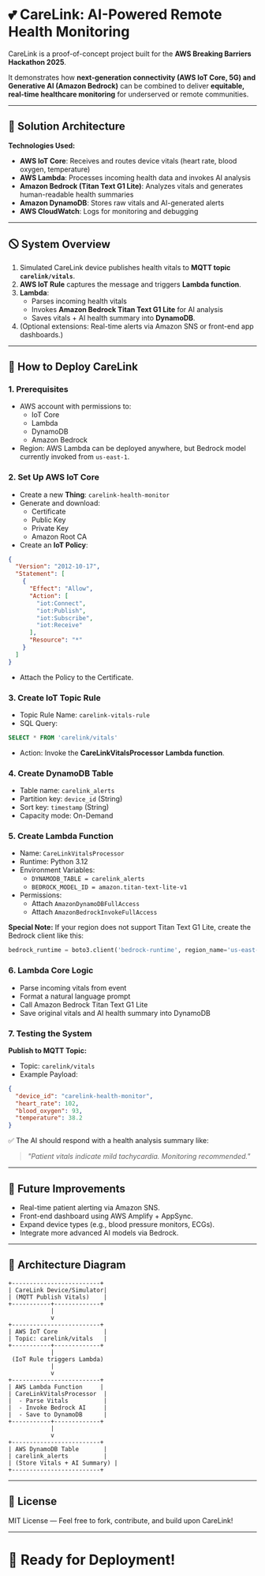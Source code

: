 # 💕 CareLink: AI-Powered Remote Health Monitoring

CareLink is a proof-of-concept project built for the **AWS Breaking Barriers Hackathon 2025**.

It demonstrates how **next-generation connectivity (AWS IoT Core, 5G) and Generative AI (Amazon Bedrock)** can be combined to deliver **equitable, real-time healthcare monitoring** for underserved or remote communities.

---

## 🚀 Solution Architecture

**Technologies Used:**
- **AWS IoT Core**: Receives and routes device vitals (heart rate, blood oxygen, temperature)
- **AWS Lambda**: Processes incoming health data and invokes AI analysis
- **Amazon Bedrock (Titan Text G1 Lite)**: Analyzes vitals and generates human-readable health summaries
- **Amazon DynamoDB**: Stores raw vitals and AI-generated alerts
- **AWS CloudWatch**: Logs for monitoring and debugging

---

## 🛇 System Overview

1. Simulated CareLink device publishes health vitals to **MQTT topic `carelink/vitals`**.
2. **AWS IoT Rule** captures the message and triggers **Lambda function**.
3. **Lambda**:
   - Parses incoming health vitals
   - Invokes **Amazon Bedrock Titan Text G1 Lite** for AI analysis
   - Saves vitals + AI health summary into **DynamoDB**.
4. (Optional extensions: Real-time alerts via Amazon SNS or front-end app dashboards.)

---

## 💪 How to Deploy CareLink

### 1. Prerequisites
- AWS account with permissions to:
  - IoT Core
  - Lambda
  - DynamoDB
  - Amazon Bedrock
- Region: AWS Lambda can be deployed anywhere, but Bedrock model currently invoked from `us-east-1`.

### 2. Set Up AWS IoT Core

- Create a new **Thing**: `carelink-health-monitor`
- Generate and download:
  - Certificate
  - Public Key
  - Private Key
  - Amazon Root CA
- Create an **IoT Policy**:
```json
{
  "Version": "2012-10-17",
  "Statement": [
    {
      "Effect": "Allow",
      "Action": [
        "iot:Connect",
        "iot:Publish",
        "iot:Subscribe",
        "iot:Receive"
      ],
      "Resource": "*"
    }
  ]
}
```
- Attach the Policy to the Certificate.

### 3. Create IoT Topic Rule

- Topic Rule Name: `carelink-vitals-rule`
- SQL Query:
```sql
SELECT * FROM 'carelink/vitals'
```
- Action: Invoke the **CareLinkVitalsProcessor Lambda function**.

### 4. Create DynamoDB Table

- Table name: `carelink_alerts`
- Partition key: `device_id` (String)
- Sort key: `timestamp` (String)
- Capacity mode: On-Demand

### 5. Create Lambda Function

- Name: `CareLinkVitalsProcessor`
- Runtime: Python 3.12
- Environment Variables:
  - `DYNAMODB_TABLE = carelink_alerts`
  - `BEDROCK_MODEL_ID = amazon.titan-text-lite-v1`
- Permissions:
  - Attach `AmazonDynamoDBFullAccess`
  - Attach `AmazonBedrockInvokeFullAccess`

**Special Note:**
If your region does not support Titan Text G1 Lite, create the Bedrock client like this:
```python
bedrock_runtime = boto3.client('bedrock-runtime', region_name='us-east-1')
```

### 6. Lambda Core Logic

- Parse incoming vitals from event
- Format a natural language prompt
- Call Amazon Bedrock Titan Text G1 Lite
- Save original vitals and AI health summary into DynamoDB

### 7. Testing the System

**Publish to MQTT Topic:**
- Topic: `carelink/vitals`
- Example Payload:
```json
{
  "device_id": "carelink-health-monitor",
  "heart_rate": 102,
  "blood_oxygen": 93,
  "temperature": 38.2
}
```

✅ The AI should respond with a health analysis summary like:
> *"Patient vitals indicate mild tachycardia. Monitoring recommended."*

---

## 🌟 Future Improvements

- Real-time patient alerting via Amazon SNS.
- Front-end dashboard using AWS Amplify + AppSync.
- Expand device types (e.g., blood pressure monitors, ECGs).
- Integrate more advanced AI models via Bedrock.

---

## 📜 Architecture Diagram

```plaintext
+-------------------------+
| CareLink Device/Simulator|
| (MQTT Publish Vitals)    |
+-----------+-------------+
            |
            v
+-------------------------+
| AWS IoT Core             |
| Topic: carelink/vitals   |
+-----------+-------------+
            |
 (IoT Rule triggers Lambda)
            |
            v
+-------------------------+
| AWS Lambda Function     |
| CareLinkVitalsProcessor  |
|  - Parse Vitals          |
|  - Invoke Bedrock AI     |
|  - Save to DynamoDB      |
+-----------+-------------+
            |
            v
+-------------------------+
| AWS DynamoDB Table       |
| carelink_alerts          |
| (Store Vitals + AI Summary) |
+-------------------------+
```

---

## 📜 License

MIT License — Feel free to fork, contribute, and build upon CareLink!

---

# 🚀 Ready for Deployment!